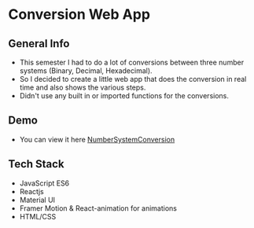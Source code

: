 # Conversion Web App

## General Info
- This semester I had to do a lot of conversions between three number systems (Binary, Decimal, Hexadecimal).
- So I decided to create a little web app that does the conversion in real time and also shows the various steps.
- Didn't use any built in or imported functions for the conversions.

## Demo
- You can view it here [NumberSystemConversion](https://numbersystemconversion.netlify.app)

## Tech Stack
- JavaScript ES6
- Reactjs
- Material UI
- Framer Motion & React-animation for animations
- HTML/CSS